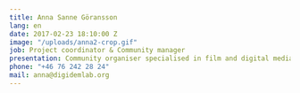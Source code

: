 ```yaml
---
title: Anna Sanne Göransson
lang: en
date: 2017-02-23 18:10:00 Z
image: "/uploads/anna2-crop.gif"
job: Project coordinator & Community manager
presentation: Community organiser specialised in film and digital media for participation and empowerment. Has previously worked for a film studio in Ouagadougou, as a youth worker in Cali and as a peace observer in Chiapas.
phone: "+46 76 242 28 24"
mail: anna@digidemlab.org
---
```

